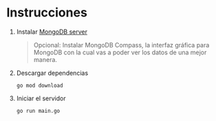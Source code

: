 # Instrucciones

1. Instalar [MongoDB server](https://www.mongodb.com/try/download/community)
    > Opcional: Instalar MongoDB Compass, la interfaz gráfica para MongoDB con la cual vas a poder ver los datos de una mejor manera.
2. Descargar dependencias
   ```
   go mod download
   ```
3. Iniciar el servidor
   ```
   go run main.go
   ```